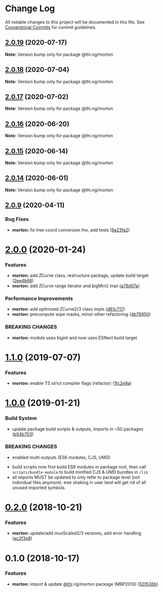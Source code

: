 # Change Log

All notable changes to this project will be documented in this file.
See [Conventional Commits](https://conventionalcommits.org) for commit guidelines.

## [2.0.19](https://github.com/thi-ng/umbrella/compare/@thi.ng/morton@2.0.18...@thi.ng/morton@2.0.19) (2020-07-17)

**Note:** Version bump only for package @thi.ng/morton





## [2.0.18](https://github.com/thi-ng/umbrella/compare/@thi.ng/morton@2.0.17...@thi.ng/morton@2.0.18) (2020-07-04)

**Note:** Version bump only for package @thi.ng/morton





## [2.0.17](https://github.com/thi-ng/umbrella/compare/@thi.ng/morton@2.0.16...@thi.ng/morton@2.0.17) (2020-07-02)

**Note:** Version bump only for package @thi.ng/morton





## [2.0.16](https://github.com/thi-ng/umbrella/compare/@thi.ng/morton@2.0.15...@thi.ng/morton@2.0.16) (2020-06-20)

**Note:** Version bump only for package @thi.ng/morton





## [2.0.15](https://github.com/thi-ng/umbrella/compare/@thi.ng/morton@2.0.14...@thi.ng/morton@2.0.15) (2020-06-14)

**Note:** Version bump only for package @thi.ng/morton





## [2.0.14](https://github.com/thi-ng/umbrella/compare/@thi.ng/morton@2.0.13...@thi.ng/morton@2.0.14) (2020-06-01)

**Note:** Version bump only for package @thi.ng/morton





## [2.0.9](https://github.com/thi-ng/umbrella/compare/@thi.ng/morton@2.0.8...@thi.ng/morton@2.0.9) (2020-04-11)


### Bug Fixes

* **morton:** fix tree coord conversion fns, add tests ([9a23fa2](https://github.com/thi-ng/umbrella/commit/9a23fa2a56e22c52c24bc214e251291928e3da25))





# [2.0.0](https://github.com/thi-ng/umbrella/compare/@thi.ng/morton@1.1.5...@thi.ng/morton@2.0.0) (2020-01-24)

### Features

* **morton:** add ZCurve class, restructure package, update build target ([2ee4b68](https://github.com/thi-ng/umbrella/commit/2ee4b683783f7041fbaf965416698566ee63ff3f))
* **morton:** add ZCurve range iterator and bigMin() impl ([a78d07a](https://github.com/thi-ng/umbrella/commit/a78d07a3bc4f185e2ba8757d409368b217c59e49))

### Performance Improvements

* **morton:** add optimized ZCurve2/3 class impls ([d61c717](https://github.com/thi-ng/umbrella/commit/d61c717918b0d154b64613e8527e4bf3afb42615))
* **morton:** precompute wipe masks, minor other refactoring ([4b79950](https://github.com/thi-ng/umbrella/commit/4b799505928ed00f685bc8f692c34bfc147073ce))

### BREAKING CHANGES

* **morton:** module uses bigint and now uses ESNext build target

# [1.1.0](https://github.com/thi-ng/umbrella/compare/@thi.ng/morton@1.0.9...@thi.ng/morton@1.1.0) (2019-07-07)

### Features

* **morton:** enable TS strict compiler flags (refactor) ([1fc2e9a](https://github.com/thi-ng/umbrella/commit/1fc2e9a))

# [1.0.0](https://github.com/thi-ng/umbrella/compare/@thi.ng/morton@0.2.2...@thi.ng/morton@1.0.0) (2019-01-21)

### Build System

* update package build scripts & outputs, imports in ~50 packages ([b54b703](https://github.com/thi-ng/umbrella/commit/b54b703))

### BREAKING CHANGES

* enabled multi-outputs (ES6 modules, CJS, UMD)

- build scripts now first build ES6 modules in package root, then call
  `scripts/bundle-module` to build minified CJS & UMD bundles in `/lib`
- all imports MUST be updated to only refer to package level
  (not individual files anymore). tree shaking in user land will get rid of
  all unused imported symbols.

# [0.2.0](https://github.com/thi-ng/umbrella/compare/@thi.ng/morton@0.1.0...@thi.ng/morton@0.2.0) (2018-10-21)

### Features

* **morton:** update/add muxScaled2/3 versions, add error handling ([ac2f3e8](https://github.com/thi-ng/umbrella/commit/ac2f3e8))

# 0.1.0 (2018-10-17)

### Features

* **morton:** import & update [@thi](https://github.com/thi).ng/morton package (MBP2010) ([501536b](https://github.com/thi-ng/umbrella/commit/501536b))
